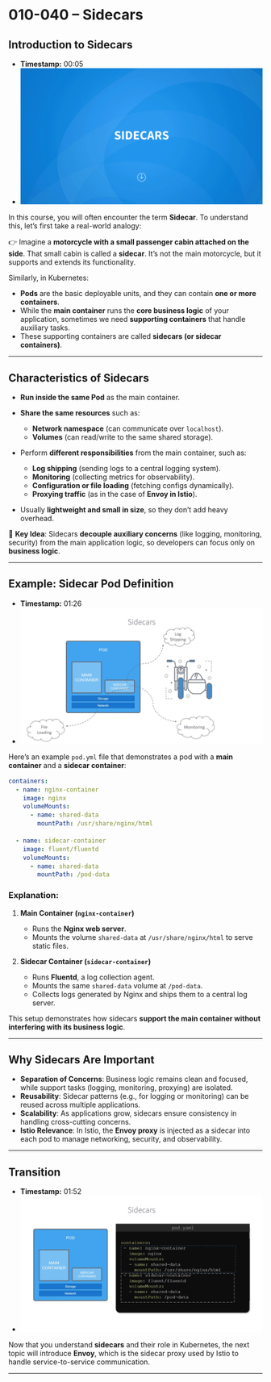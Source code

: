 

# 010-040 – Sidecars

## Introduction to Sidecars

* **Timestamp:** 00:05
* ![Screenshot](../010-040-sidecars/00_05_742.png)

In this course, you will often encounter the term **Sidecar**. To understand this, let’s first take a real-world analogy:

👉 Imagine a **motorcycle with a small passenger cabin attached on the side**. That small cabin is called a **sidecar**. It’s not the main motorcycle, but it supports and extends its functionality.

Similarly, in Kubernetes:

* **Pods** are the basic deployable units, and they can contain **one or more containers**.
* While the **main container** runs the **core business logic** of your application, sometimes we need **supporting containers** that handle auxiliary tasks.
* These supporting containers are called **sidecars (or sidecar containers)**.

---

## Characteristics of Sidecars

* **Run inside the same Pod** as the main container.
* **Share the same resources** such as:

  * **Network namespace** (can communicate over `localhost`).
  * **Volumes** (can read/write to the same shared storage).
* Perform **different responsibilities** from the main container, such as:

  * **Log shipping** (sending logs to a central logging system).
  * **Monitoring** (collecting metrics for observability).
  * **Configuration or file loading** (fetching configs dynamically).
  * **Proxying traffic** (as in the case of **Envoy in Istio**).
* Usually **lightweight and small in size**, so they don’t add heavy overhead.

📌 **Key Idea**: Sidecars **decouple auxiliary concerns** (like logging, monitoring, security) from the main application logic, so developers can focus only on **business logic**.

---

## Example: Sidecar Pod Definition

* **Timestamp:** 01:26
* ![Screenshot](../010-040-sidecars/01_26_642.png)

Here’s an example `pod.yml` file that demonstrates a pod with a **main container** and a **sidecar container**:

```yaml
containers:
  - name: nginx-container
    image: nginx
    volumeMounts:
      - name: shared-data
        mountPath: /usr/share/nginx/html

  - name: sidecar-container
    image: fluent/fluentd
    volumeMounts:
      - name: shared-data
        mountPath: /pod-data
```

### Explanation:

1. **Main Container (`nginx-container`)**

   * Runs the **Nginx web server**.
   * Mounts the volume `shared-data` at `/usr/share/nginx/html` to serve static files.

2. **Sidecar Container (`sidecar-container`)**

   * Runs **Fluentd**, a log collection agent.
   * Mounts the same `shared-data` volume at `/pod-data`.
   * Collects logs generated by Nginx and ships them to a central log server.

This setup demonstrates how sidecars **support the main container without interfering with its business logic**.

---

## Why Sidecars Are Important

* **Separation of Concerns**: Business logic remains clean and focused, while support tasks (logging, monitoring, proxying) are isolated.
* **Reusability**: Sidecar patterns (e.g., for logging or monitoring) can be reused across multiple applications.
* **Scalability**: As applications grow, sidecars ensure consistency in handling cross-cutting concerns.
* **Istio Relevance**: In Istio, the **Envoy proxy** is injected as a sidecar into each pod to manage networking, security, and observability.

---

## Transition

* **Timestamp:** 01:52
* ![Screenshot](../010-040-sidecars/01_52_473.png)

Now that you understand **sidecars** and their role in Kubernetes, the next topic will introduce **Envoy**, which is the sidecar proxy used by Istio to handle service-to-service communication.

---
